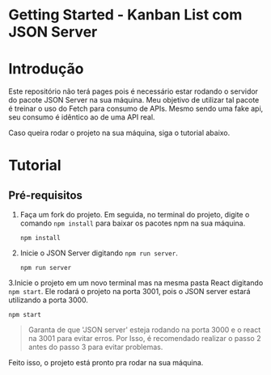 # Getting Started - Kanban List com JSON Server


# Introdução

Este repositório não terá pages pois é necessário estar rodando o servidor do pacote JSON Server na sua máquina. Meu objetivo de utilizar tal pacote é treinar o uso do Fetch para consumo de APIs. Mesmo sendo uma fake api, seu consumo é idêntico ao de uma API real.

Caso queira rodar o projeto na sua máquina, siga o tutorial abaixo.

# Tutorial

## Pré-requisitos

1. Faça um fork do projeto. Em seguida, no terminal do projeto, digite o comando `npm install` para baixar os pacotes npm na sua máquina.

    ```
    npm install
    ```


2. Inicie o JSON Server digitando `npm run server`.

    ```
    npm run server
    ```
    
3.Inicie o projeto em um novo terminal mas na mesma pasta React digitando `npm start`. Ele rodará o projeto na porta 3001, pois o JSON server estará utilizando a porta 3000.

```
npm start
```

>Garanta de que 'JSON server' esteja rodando na porta 3000 e o react na 3001 para evitar erros. Por Isso, é recomendado realizar o passo 2 antes do passo 3 para evitar problemas.

Feito isso, o projeto está pronto pra rodar na sua máquina.

